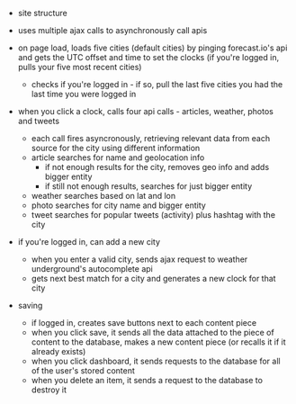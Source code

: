 - site structure

- uses multiple ajax calls to asynchronously call apis
- on page load, loads five cities (default cities) by pinging forecast.io's api and gets the UTC offset and time to set the clocks (if you're logged in, pulls your five most recent cities)
  - checks if you're logged in - if so, pull the last five cities you had the last time you were logged in
- when you click a clock, calls four api calls - articles, weather, photos and tweets
  - each call fires asyncronously, retrieving relevant data from each source for the city using different information
  - article searches for name and geolocation info
    - if not enough results for the city, removes geo info and adds bigger entity
    - if still not enough results, searches for just bigger entity
  - weather searches based on lat and lon
  - photo searches for city name and bigger entity
  - tweet searches for popular tweets (activity) plus hashtag with the city
- if you're logged in, can add a new city
  - when you enter a valid city, sends ajax request to weather underground's autocomplete api
  - gets next best match for a city and generates a new clock for that city
- saving
  - if logged in, creates save buttons next to each content piece 
  - when you click save, it sends all the data attached to the piece of content to the database, makes a new content piece (or recalls it if it already exists) 
  - when you click dashboard, it sends requests to the database for all of the user's stored content
  - when you delete an item, it sends a request to the database to destroy it
